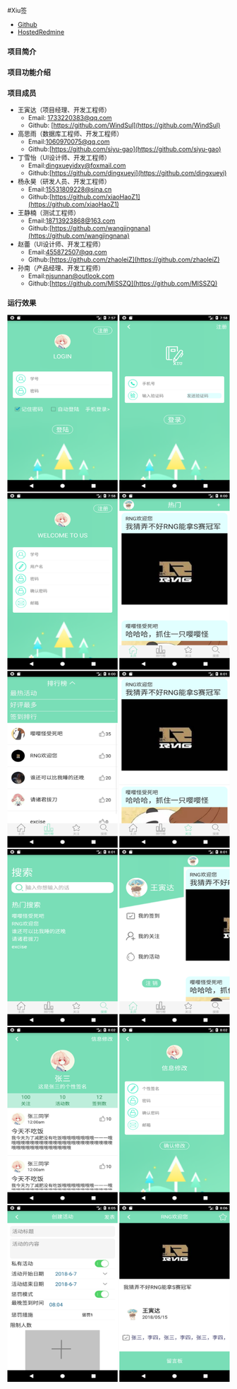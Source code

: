 #Xiu签

* [Github](https://github.com/MISSZQ/XiuQian)
* [HostedRedmine](http://10.7.1.5/projects/android_xiu/wiki)

### 项目简介
### 项目功能介绍
### 项目成员
* 王寅达（项目经理、开发工程师）
  * Email: <1733220383@qq.com>
  * Github: [https://github.com/WindSul](https://github.com/WindSul)
* 高思雨（数据库工程师、开发工程师）
  * Email:<1060970075@qq.com>
  * Github:[https://github.com/siyu-gao](https://github.com/siyu-gao)
* 丁雪怡（UI设计师、开发工程师）
  * Email:<dingxueyidxy@foxmail.com>
  * Github:[https://github.com/dingxueyi](https://github.com/dingxueyi)
* 杨永昊（研发人员、开发工程师）
  * Email:<15531809228@sina.cn>
  * Github:[https://github.com/xiaoHaoZ1](https://github.com/xiaoHaoZ1)
* 王静楠（测试工程师）
  * Email:<18713923868@163.com>
  * Github:[https://github.com/wangjingnana](https://github.com/wangjingnana)
* 赵蕾（UI设计师、开发工程师）
  * Email:<455872507@qq.com>
  * Github:[https://github.com/zhaoleiZ](https://github.com/zhaoleiZ)
* 孙南（产品经理、开发工程师）
  * Email:<njsunnan@outlook.com>
  * Github:[https://github.com/MISSZQ](https://github.com/MISSZQ)
### 运行效果
<img src="image/1.png" width=250 height=400/>           <img src="image/2.png" width=250 height=400/>
<img src="image/3.png" width=250 height=400/>           <img src="image/4.png" width=250 height=400/>
<img src="image/5.png" width=250 height=400/>           <img src="image/6.png" width=250 height=400/>
<img src="image/7.png" width=250 height=400/>           <img src="image/8.png" width=250 height=400/>
<img src="image/9.png" width=250 height=400/>           <img src="image/10.png" width=250 height=400/>
<img src="image/11.png" width=250 height=400/>          <img src="image/12.png" width=250 height=400/>

